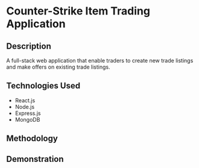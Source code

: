 # Counter-Strike Item Trading Application

## Description
A full-stack web application that enable traders to create new trade listings and make offers on existing trade listings.

##  Technologies Used
- React.js
- Node.js
- Express.js
- MongoDB

## Methodology

## Demonstration
